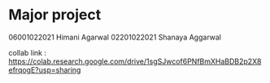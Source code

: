 # Major project

06001022021 Himani Agarwal
02201022021 Shanaya Aggarwal

collab link : https://colab.research.google.com/drive/1sgSJwcof6PNfBmXHaBDB2p2X8efrqogE?usp=sharing
